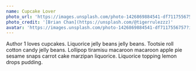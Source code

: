 ```yaml
---
name: Cupcake Lover
photo_url: 'https://images.unsplash.com/photo-1426869884541-df7117556757?ixlib=rb-0.3.5&ixid=eyJhcHBfaWQiOjEyMDd9&s=6f3f4a6f359875679161702e81f2337a&auto=format&fit=crop&w=1200&q=80'
photo_credit: '[Brian Chan](https://unsplash.com/@tigerrulezzz)'
avatar: 'https://images.unsplash.com/photo-1426869884541-df7117556757?ixlib=rb-0.3.5&ixid=eyJhcHBfaWQiOjEyMDd9&s=6f3f4a6f359875679161702e81f2337a&auto=format&fit=crop&w=160&q=80'
---
```

Author 1 loves cupcakes. Liquorice jelly beans jelly beans. Tootsie roll cotton candy jelly beans. Lollipop tiramisu macaroon macaroon apple pie sesame snaps carrot cake marzipan liquorice. Liquorice topping lemon drops pudding.
